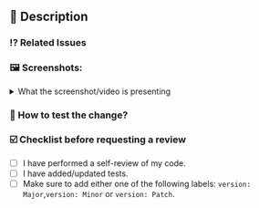 ## 📖 Description
<!--- Describe your changes in detail -->

### ⁉️ Related Issues
<!--- If suggesting a new feature or change, please discuss it in an issue first -->
<!--- For more explanation: https://docs.github.com/en/issues/tracking-your-work-with-issues/linking-a-pull-request-to-an-issue#linking-a-pull-request-to-an-issue-using-a-keyword -->
<!--- Please link the issue here: (use keyword `closes: #12345`) -->

<!--- If it's a visual change, please provide a screenshot/video of the changes -->
### 🖼️ Screenshots:
<!--- Use the spoiler system for your screenshots/videos -->

<details>
    <summary>What the screenshot/video is presenting</summary> 
    Drag & drop your screenshot/video here or provide link 
</details>

### 🧪 How to test the change?
<!--- Please describe how you tested your changes. -->
<!--- Include details of your unit test, and the manual tests you did -->
<!--- see how your change affects other areas of the code, etc. -->

### ☑️ Checklist before requesting a review
- [ ] I have performed a self-review of my code.
- [ ] I have added/updated tests.
- [ ] Make sure to add either one of the following labels: `version: Major`,`version: Minor` or `version: Patch`.